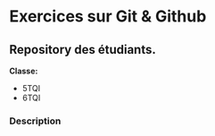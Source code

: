 # Exercices sur Git & Github

## **Repository des étudiants.**

**Classe:** 
- 5TQI
- 6TQI


### Description 